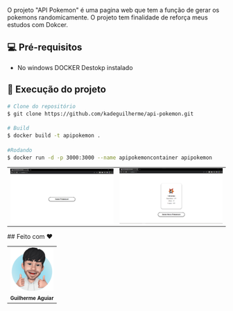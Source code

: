 O projeto "API Pokemon" é uma pagina web que tem a função de gerar os pokemons randomicamente.
O projeto tem finalidade de reforça meus estudos com Dokcer.
## 💻 Pré-requisitos
  - No windows DOCKER Destokp instalado

## 🚀 Execução do projeto

```bash
# Clone do repositório
$ git clone https://github.com/kadeguilherme/api-pokemon.git

# Build 
$ docker build -t apipokemon .

#Rodando
$ docker run -d -p 3000:3000 --name apipokemoncontainer apipokemon
```
<table>
  <td>
  <img src="https://github.com/kadeguilherme/api-pokemon/blob/master/prints/pagina1.png" alt="Card-01">
  </td>
  <td>
  <img src="https://github.com/kadeguilherme/api-pokemon/blob/master/prints/pagina2.png" alt="Card-01">
    </td>
</table>
## Feito com ❤
  <table >
    <td align= 'center'>
      <a hrfe= '#'>
         <img src="https://github.com/kadeguilherme/api-pokemon/blob/master/public/emoji.svg" width="100px;" alt="Avatar"/><br>
        <sub>
          <b>Guilherme Aguiar </b>
        </sub>
  </table>

